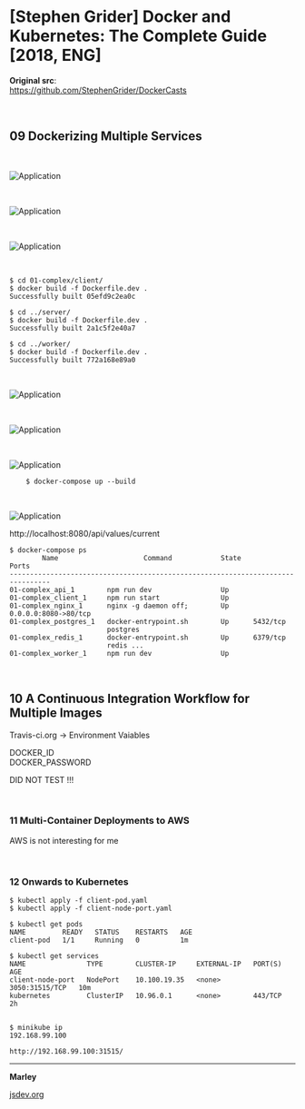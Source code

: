 # [Stephen Grider] Docker and Kubernetes: The Complete Guide [2018, ENG]


**Original src**:  
https://github.com/StephenGrider/DockerCasts


<br/>

## 09 Dockerizing Multiple Services

<br/>

![Application](/img/pic-09-01.png?raw=true)

<br/>

![Application](/img/pic-09-02.png?raw=true)

<br/>

![Application](/img/pic-09-03.png?raw=true)

<br/>

    $ cd 01-complex/client/
    $ docker build -f Dockerfile.dev .
    Successfully built 05efd9c2ea0c

    $ cd ../server/
    $ docker build -f Dockerfile.dev .
    Successfully built 2a1c5f2e40a7

    $ cd ../worker/
    $ docker build -f Dockerfile.dev .
    Successfully built 772a168e89a0


<br/>

![Application](/img/pic-09-04.png?raw=true)

<br/>

![Application](/img/pic-09-05.png?raw=true)

<br/>

![Application](/img/pic-09-06.png?raw=true)


        $ docker-compose up --build

<br/>

![Application](/img/pic-09-07.png?raw=true)


http://localhost:8080/api/values/current


```shell
$ docker-compose ps
        Name                     Command            State          Ports        
--------------------------------------------------------------------------------
01-complex_api_1        npm run dev                 Up                          
01-complex_client_1     npm run start               Up                          
01-complex_nginx_1      nginx -g daemon off;        Up      0.0.0.0:8080->80/tcp
01-complex_postgres_1   docker-entrypoint.sh        Up      5432/tcp            
                        postgres                                                
01-complex_redis_1      docker-entrypoint.sh        Up      6379/tcp            
                        redis ...                                               
01-complex_worker_1     npm run dev                 Up                          
```

<br/>

## 10 A Continuous Integration Workflow for Multiple Images

   Travis-ci.org -> Environment Vaiables

   DOCKER_ID  
   DOCKER_PASSWORD


DID NOT TEST !!!


<br/>

### 11 Multi-Container Deployments to AWS

AWS is not interesting for me

<br/>

### 12 Onwards to Kubernetes

    $ kubectl apply -f client-pod.yaml
    $ kubectl apply -f client-node-port.yaml

    $ kubectl get pods
    NAME         READY   STATUS    RESTARTS   AGE
    client-pod   1/1     Running   0          1m

    $ kubectl get services
    NAME               TYPE        CLUSTER-IP     EXTERNAL-IP   PORT(S)          AGE
    client-node-port   NodePort    10.100.19.35   <none>        3050:31515/TCP   10m
    kubernetes         ClusterIP   10.96.0.1      <none>        443/TCP          2h


    $ minikube ip
    192.168.99.100

    http://192.168.99.100:31515/

---

**Marley**

<a href="https://jsdev.org">jsdev.org</a>  